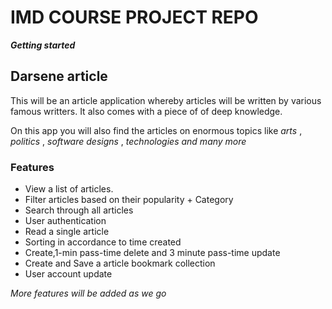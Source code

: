 # IMD COURSE PROJECT REPO

***Getting started***

## Darsene article 

<p>This will be an article application whereby articles will be written by various famous writters. It also comes with a piece of of deep knowledge.</p>


 On this app you will also find the articles on enormous topics like 
  _arts_
  , 
  _politics_
  , 
  _software designs_
  ,
  _technologies and many more_
  
  ### Features
  - View a list of articles.
  - Filter articles based on their popularity + Category
  - Search through all articles
  - User authentication
  - Read a single article
  - Sorting in accordance to time created
  - Create,1-min pass-time delete and 3 minute pass-time update
  - Create and Save a article bookmark collection
  - User account update
  
  _More features will be added as we go_
  

